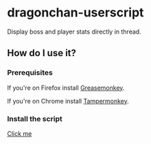 # dragonchan-userscript

Display boss and player stats directly in thread.

## How do I use it?

### Prerequisites
If you're on Firefox install [Greasemonkey](https://addons.mozilla.org/en-US/firefox/addon/greasemonkey).

If you're on Chrome install [Tampermonkey](https://chrome.google.com/webstore/detail/tampermonkey/dhdgffkkebhmkfjojejmpbldmpobfkfo).

### Install the script
[Click me](https://github.com/ihavenoface/dragonchan-userscript/releases/download/master/dragonchan.user.js)
